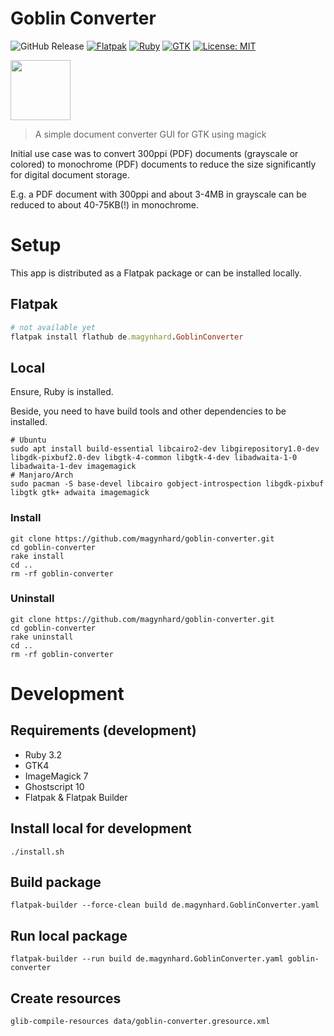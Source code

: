 # Goblin Converter
![GitHub Release](https://img.shields.io/github/v/release/magynhard/goblin?style=plastic&color=default&label=GitHub&logo=github)
[![Flatpak](https://img.shields.io/badge/_-Flatpak-Sub?style=plastic&color=gray&logo=flatpak&logoColor=blu)](#)
[![Ruby](https://img.shields.io/badge/_-Ruby-Sub?style=plastic&color=gray&logo=ruby&logoColor=red)](#)
[![GTK](https://img.shields.io/badge/_-GTK-Sub?style=plastic&color=gray&logo=gtk&logoColor=green)](#)
[![License: MIT](https://img.shields.io/badge/License-MIT-gold.svg?style=plastic&logo=mit)](LICENSE)

<img src="data/icons/app-icon.svg" style="height: 96px;">

>
> A simple document converter GUI for GTK using magick

Initial use case was to convert 300ppi (PDF) documents (grayscale or colored) to monochrome (PDF) documents to reduce the size significantly for digital document storage.

E.g. a PDF document with 300ppi and about 3-4MB in grayscale can be reduced to about 40-75KB(!) in monochrome.

# Setup
This app is distributed as a Flatpak package or can be installed locally.

## Flatpak
```ruby
# not available yet
flatpak install flathub de.magynhard.GoblinConverter
```

## Local
Ensure, Ruby is installed.

Beside, you need to have build tools and other dependencies to be installed.
```
# Ubuntu
sudo apt install build-essential libcairo2-dev libgirepository1.0-dev libgdk-pixbuf2.0-dev libgtk-4-common libgtk-4-dev libadwaita-1-0 libadwaita-1-dev imagemagick
# Manjaro/Arch
sudo pacman -S base-devel libcairo gobject-introspection libgdk-pixbuf libgtk gtk+ adwaita imagemagick
```

### Install
```
git clone https://github.com/magynhard/goblin-converter.git
cd goblin-converter
rake install
cd ..
rm -rf goblin-converter
```
### Uninstall
```
git clone https://github.com/magynhard/goblin-converter.git
cd goblin-converter
rake uninstall
cd ..
rm -rf goblin-converter
```

# Development
## Requirements (development)
* Ruby 3.2
* GTK4
* ImageMagick 7
* Ghostscript 10
* Flatpak & Flatpak Builder

## Install local for development
```
./install.sh
```

## Build package
```
flatpak-builder --force-clean build de.magynhard.GoblinConverter.yaml
```

## Run local package
```
flatpak-builder --run build de.magynhard.GoblinConverter.yaml goblin-converter
```

## Create resources
```
glib-compile-resources data/goblin-converter.gresource.xml
```
